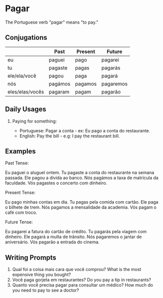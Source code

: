 # Pagar

The Portuguese verb "pagar" means "to pay."

## Conjugations

|                 | Past    | Present | Future    |
| --------------- | ------- | ------- | --------- |
| eu              | paguei  | pago    | pagarei   |
| tu              | pagaste | pagas   | pagarás   |
| ele/ela/você    | pagou   | paga    | pagará    |
| nós             | pagámos | pagamos | pagaremos |
| eles/elas/vocês | pagaram | pagam   | pagarão   |

## Daily Usages

1. Paying for something:

   - Portuguese: Pagar a conta - ex: Eu pago a conta do restaurante.
   - English: Pay the bill - e.g: I pay the restaurant bill.

## Examples

Past Tense:

Eu paguei o aluguel ontem.
Tu pagaste a conta do restaurante na semana passada.
Ele pagou a dívida ao banco.
Nós pagámos a taxa de matrícula da faculdade.
Vós pagastes o concerto com dinheiro.

Present Tense:

Eu pago minhas contas em dia.
Tu pagas pela comida com cartão.
Ele paga o bilhete de trem.
Nós pagamos a mensalidade da academia.
Vós pagam o café com troco.

Future Tense:

Eu pagarei a fatura do cartão de crédito.
Tu pagarás pela viagem com dinheiro.
Ele pagará a multa de trânsito.
Nós pagaremos o jantar de aniversário.
Vós pagarão a entrada do cinema.

## Writing Prompts

1. Qual foi a coisa mais cara que você comprou? What is the most expensive thing you bought?
2. Você paga gorjeta em restaurantes? Do you pay a tip in restaurants?
3. Quanto você precisa pagar para consultar um médico? How much do you need to pay to see a doctor?
